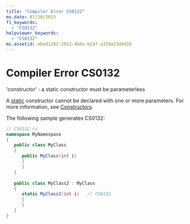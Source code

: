 ```yaml
---
title: "Compiler Error CS0132"
ms.date: 07/20/2015
f1_keywords: 
  - "CS0132"
helpviewer_keywords: 
  - "CS0132"
ms.assetid: e8ad1281-2912-4b6a-b2af-a319a23ddd16
---
```

# Compiler Error CS0132
'constructor' : a static constructor must be parameterless  
  
 A [static](../language-reference/keywords/static.md) constructor cannot be declared with one or more parameters. For more information, see [Constructors](../programming-guide/classes-and-structs/constructors.md).  
  
 The following sample generates CS0132:  
  
```csharp  
// CS0132.cs  
namespace MyNamespace  
{  
   public class MyClass  
   {  
      public MyClass(int i)  
      {  
      }  
   }  
  
   public class MyClass2 : MyClass  
   {  
      static MyClass2(int i)   // CS0132  
      {  
      }  
   }  
}  
```
